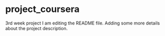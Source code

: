 # project_coursera
3rd week project
I am editing the README file. Adding some more details about the project description.
